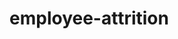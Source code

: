 # employee-attrition
```Notebook.ipynv: IBM Employee Attrition Prediction: Exploratory Data Analysis + Machine Learning Model Tackling Data Imbalance
